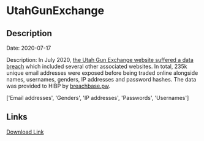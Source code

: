 # UtahGunExchange

## Description

Date: 2020-07-17

Description:
In July 2020, <a href="https://www.forbes.com/sites/daveywinder/2020/08/15/gun-owners-beware-hacker-offers-240000-stolen-records-on-dark-web-report-utah-gun-exchange-amazon-cloud/" target="_blank" rel="noopener">the Utah Gun Exchange website suffered a data breach</a> which included several other associated websites. In total, 235k unique email addresses were exposed before being traded online alongside names, usernames, genders, IP addresses and password hashes. The data was provided to HIBP by <a href="https://breachbase.pw/" target="_blank" rel="noopener">breachbase.pw</a>.


['Email addresses', 'Genders', 'IP addresses', 'Passwords', 'Usernames']

## Links

[Download Link](https://link-to.net/1229997/842.2852581881994/dynamic/?r=aHR0cHM6Ly93d3cubWVkaWFmaXJlLmNvbS92aWV3L0k5OHNuUFV0RDc4YkZ2ai91dGFoZ3VuZXhjaGFuZ2UuY29tL2ZpbGU=)